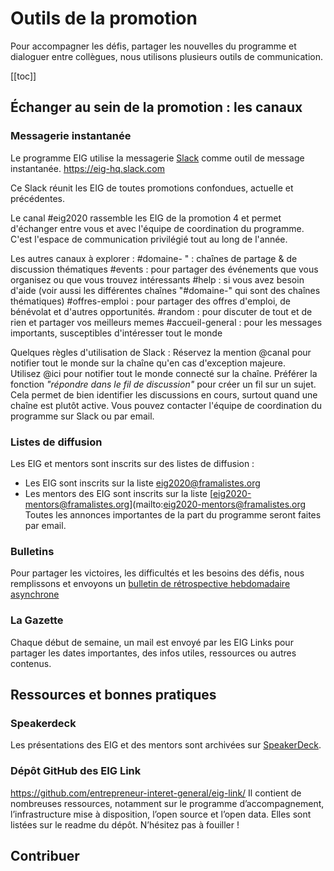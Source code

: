 # Outils de la promotion


Pour accompagner les défis, partager les nouvelles du programme et dialoguer entre collègues, nous utilisons plusieurs outils de communication.

[[toc]]

## Échanger au sein de la promotion : les canaux

### Messagerie instantanée

Le programme EIG utilise la messagerie [Slack](https://eig-hq.slack.com) comme outil de message instantanée.
https://eig-hq.slack.com

Ce Slack réunit les EIG de toutes promotions confondues, actuelle et précédentes.

Le canal #eig2020 rassemble les EIG de la promotion 4 et permet d'échanger entre vous et avec l'équipe de coordination du programme. C'est l'espace de communication privilégié tout au long de l'année.

Les autres canaux à explorer :
#domaine- " : chaînes de partage & de discussion thématiques
#events : pour partager des événements que vous organisez ou que vous trouvez intéressants
#help : si vous avez besoin d'aide (voir aussi les différentes chaînes "#domaine-" qui sont des chaînes thématiques)
#offres-emploi : pour partager des offres d'emploi, de bénévolat et d'autres opportunités.
#random : pour discuter de tout et de rien et partager vos meilleurs memes
#accueil-general : pour les messages importants, susceptibles d'intéresser tout le monde

Quelques règles d'utilisation de Slack :
Réservez la mention @canal pour notifier tout le monde sur la chaîne qu'en cas d'exception majeure.
Utilisez @ici pour notifier tout le monde connecté sur la chaîne.
Préférer la fonction _"répondre dans le fil de discussion"_ pour créer un fil sur un sujet. Cela permet de bien identifier les discussions en cours, surtout quand une chaîne est plutôt active.
Vous pouvez contacter l'équipe de coordination du programme sur Slack ou par email.

### Listes de diffusion

Les EIG et mentors sont inscrits sur des listes de diffusion :
* Les EIG sont inscrits sur la liste [eig2020@framalistes.org](mailto:eig2020@framalistes.org)
* Les mentors des EIG sont inscrits sur la liste [eig2020-mentors@framalistes.org](mailto:eig2020-mentors@framalistes.org
Toutes les annonces importantes de la part du programme seront faites par email.

### Bulletins
Pour partager les victoires, les difficultés et les besoins des défis, nous remplissons et envoyons un [bulletin de rétrospective hebdomadaire asynchrone](https://entrepreneur-interet-general.etalab.gouv.fr/blog/2019/07/03/bulletins-outil-retrospective-hebdomadaire.html)

### La Gazette
Chaque début de semaine, un mail est envoyé par les EIG Links pour partager les dates importantes, des infos utiles, ressources ou autres contenus. 

## Ressources et bonnes pratiques

### Speakerdeck
Les présentations des EIG et des mentors sont archivées sur [SpeakerDeck](https://speakerdeck.com/eig2018).

### Dépôt GitHub des EIG Link
https://github.com/entrepreneur-interet-general/eig-link/
Il contient de nombreuses ressources, notamment sur le programme d’accompagnement, l’infrastructure mise à disposition, l’open source et l’open data. Elles sont listées sur le readme du dépôt. N’hésitez pas à fouiller !


## Contribuer
